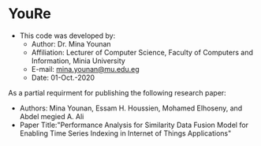 # YouRe 
- This code was developed by: 
    - Author: Dr. Mina Younan
    - Affiliation: Lecturer of Computer Science, Faculty of Computers and Information, Minia University
    - E-mail: mina.younan@mu.edu.eg
    - Date: 01-Oct.-2020

As a partial requirment for publishing the following research paper: 
 - Authors: Mina Younan, Essam H. Houssien, Mohamed Elhoseny, and Abdel megied A. Ali
 - Paper Title:"Performance Analysis for Similarity Data Fusion Model for Enabling Time Series Indexing in Internet of Things Applications"
